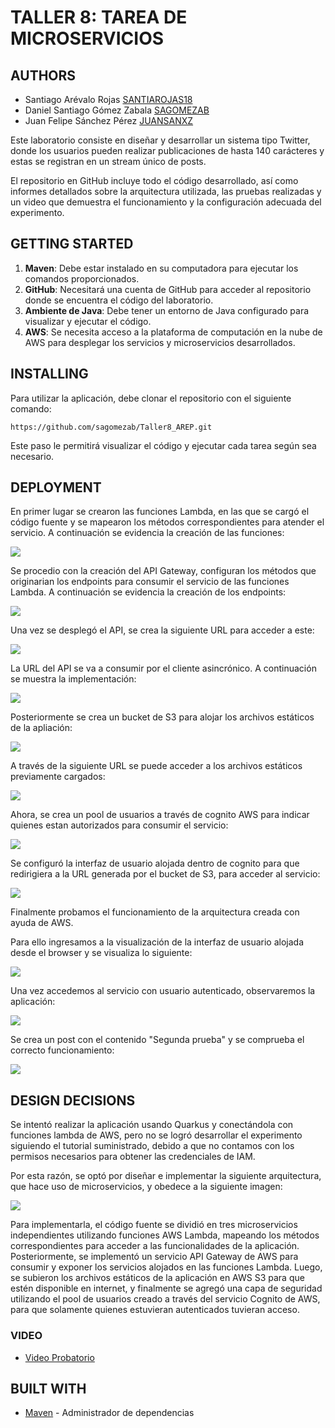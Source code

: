 # TALLER 8: TAREA DE MICROSERVICIOS

## AUTHORS

- Santiago Arévalo Rojas [SANTIAROJAS18](https://github.com/santiarojas18)
- Daniel Santiago Gómez Zabala [SAGOMEZAB](https://github.com/sagomezab)
- Juan Felipe Sánchez Pérez [JUANSANXZ](https://github.com/juansanxz)

Este laboratorio consiste en diseñar y desarrollar un sistema tipo Twitter, donde los usuarios pueden realizar publicaciones de hasta 140 carácteres y estas se registran en un stream único de posts.

El repositorio en GitHub incluye todo el código desarrollado, así como informes detallados sobre la arquitectura utilizada, las pruebas realizadas y un video que demuestra el funcionamiento y la configuración adecuada del experimento.

## GETTING STARTED

1. **Maven**: Debe estar instalado en su computadora para ejecutar los comandos proporcionados.
2. **GitHub**: Necesitará una cuenta de GitHub para acceder al repositorio donde se encuentra el código del laboratorio.
3. **Ambiente de Java**: Debe tener un entorno de Java configurado para visualizar y ejecutar el código.
4. **AWS**: Se necesita acceso a la plataforma de computación en la nube de AWS para desplegar los servicios y microservicios desarrollados.

## INSTALLING

Para utilizar la aplicación, debe clonar el repositorio con el siguiente comando:

```
https://github.com/sagomezab/Taller8_AREP.git
```

Este paso le permitirá visualizar el código y ejecutar cada tarea según sea necesario.

## DEPLOYMENT

En primer lugar se crearon las funciones Lambda, en las que se cargó el código fuente y se mapearon los métodos correspondientes para atender el servicio. A continuación se evidencia la creación de las funciones:

![](img/LambdaAWS.png)

Se procedio con la creación del API Gateway, configuran los métodos que originarian los endpoints para consumir el servicio de las funciones Lambda. A continuación se evidencia la creación de los endpoints:

![](img/ApiAWS.png)

Una vez se desplegó el API, se crea la siguiente URL para acceder a este:

![](img/ApiURLAWS.png)

La URL del API se va a consumir por el cliente asincrónico. A continuación se muestra la implementación:

![](img/ClienteAsincronico.png)

Posteriormente se crea un bucket de S3 para alojar los archivos estáticos de la apliación:

![](img/S3estaticosAWS.png)

A través de la siguiente URL se puede acceder a los archivos estáticos previamente cargados:

![](img/S3urlAWS.png)

Ahora, se crea un pool de usuarios a través de cognito AWS para indicar quienes estan autorizados para consumir el servicio:

![](img/CognitoUsuariosAWS.png)

Se configuró la interfaz de usuario alojada dentro de cognito para que redirigiera a la URL generada por el bucket de S3, para acceder al servicio:

![](img/CognitoInterfazAWS.png)

Finalmente probamos el funcionamiento de la arquitectura creada con ayuda de AWS.

Para ello ingresamos a la visualización de la interfaz de usuario alojada desde el browser y se visualiza lo siguiente:

![](img/CognitoBrowserAWS.png)

Una vez accedemos al servicio con usuario autenticado, observaremos la aplicación:

![](img/Prueb1Browser.png)

Se crea un post con el contenido "Segunda prueba" y se comprueba el correcto funcionamiento:

![](img/Prueb2Browser.png)

## DESIGN DECISIONS

Se intentó realizar la aplicación usando Quarkus y conectándola con funciones lambda de AWS, pero no se logró desarrollar el experimento siguiendo el tutorial suministrado, debido a que no contamos con los permisos necesarios para obtener las credenciales de IAM.

Por esta razón, se optó por diseñar e implementar la siguiente arquitectura, que hace uso de microservicios, y obedece a la siguiente imagen:  

![](img/Arquitectura.png)

Para implementarla, el código fuente se dividió en tres microservicios independientes utilizando funciones AWS Lambda, mapeando los métodos correspondientes para acceder a las funcionalidades de la aplicación. Posteriormente, se implementó un servicio API Gateway de AWS para consumir y exponer los servicios alojados en las funciones Lambda. Luego, se subieron los archivos estáticos de la aplicación en AWS S3 para que estén disponible en internet, y finalmente se agregó una capa de seguridad utilizando el pool de usuarios creado a través del servicio Cognito de AWS, para que solamente quienes estuvieran autenticados tuvieran acceso.

### VIDEO
* [Video Probatorio](img/VideoLAB8.mp4)

## BUILT WITH

* [Maven](https://maven.apache.org/) - Administrador de dependencias




